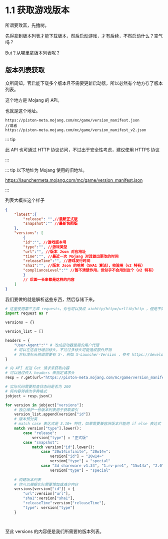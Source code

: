 # 1.1 获取游戏版本

所谓要致富，先撸树。

先得拿到版本列表才能下载版本，然后启动游戏，才有后续，不然启动什么？空气吗？

But？从哪里拿版本列表呢？

## 版本列表获取

众所周知，官启能下载多个版本且不需要更新启动器，所以必然有个地方存了版本列表。

这个地方是 Mojang 的 API。

也就是这个地址。

```
https://piston-meta.mojang.com/mc/game/version_manifest.json
//或者
https://piston-meta.mojang.com/mc/game/version_manifest_v2.json
```

::: tip

此 API 也可通过 HTTP 协议访问，不过出于安全性考虑，建议使用 HTTPS 协议

:::


::: tip
以下地址为 Mojang 使用的旧地址。

https://launchermeta.mojang.com/mc/game/version_manifest.json

:::

列表大概长这个样子

```json
{
    "latest":{
        "release": "",//最新正式版
        "snapshot":"" //最新快照版
    },
    "versions": [
        {
        "id":"", //游戏版本号
        "type":"", //游戏类型
        "url":"", //版本 Json 对应地址
        "time":"", //最近一次 Mojang 对其做出更改的时间
        "releaseTime":"", //游戏发行时间
        "sha1":"", //版本 Json 的哈希（SHA1 算法），校验用（v2 特有）
        "complianceLevel":"" //暂不清楚作用，但似乎不会用到这个（v2 特有）
        }
        // 后面一长串都是这样的内容
    ]
}
```

我们要做的就是解析这些东西，然后存储下来。

```python
# 这里使用第三方库 requests，你也可以换成 aiohttp/httpx/urllib/http ，但是不同库使用方法不同
import request as r

versions = {}

version_list = []

headers = {
    "User-Agent":"" # 改成启动器使用的用户代理
    # 可以在这自行增加标头，不过过多标头可能造成额外开销
    # 非标准标头前缀需要有 X-，例如 X-Launcher-Version ，参考 https://developer.mozilla.org/zh-CN/docs/Web/HTTP/Headers
}

# 向 API 发送 Get 请求来获取内容
# 可以通过传入 headers 来指定请求头
resp = r.get(url="https://piston-meta.mojang.com/mc/game/version_manifest_v2.json"，headers=hreaders)

# 实际代码需要检查状态码是否为 200
# 将内容转换为字典格式
jobject = resp.json()

for version in jobject["versions"]:
    # 独立维护一份版本列表用于获取索引
    version_list.append(version["id"])
    # 版本预分类
    # match case 表达式是 3.10+ 特性，如果需要兼容旧版本只能用 if else 表达式
    match version["type"].lower():
        case "release":
            version["type"] = "正式版"
        case "snapshot":
            match version["id"].lower():
                case "20w14infinite", "20w14∞":
                    version["id"] = "20w14∞"
                    versiom["type"] = "special"
                case "3d shareware v1.34", "1.rv-pre1", "15w14a", "2.0", "22w13oneblockatatime", "23w13a_or_b", "24w14potato":
                    versiom["type"] = "special"
            
    # 构建版本列表
    # 你可以根据实际需要增加或减少内容
    versions[version["id"]] = {
        "url":version["url"],
        "sha1":version["sha1"],
        "releaseTime":version["releaseTime"],
        "type": version["type"]
    }




```

至此 versions 的内容便是我们所需要的版本列表。